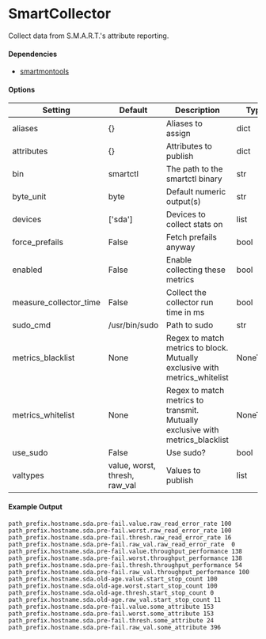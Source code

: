 <!--This file was generated from the python source
Please edit the source to make changes
-->
SmartCollector
=====

Collect data from S.M.A.R.T.'s attribute reporting.

#### Dependencies

 * [smartmontools](http://sourceforge.net/apps/trac/smartmontools/wiki)


#### Options

Setting | Default | Description | Type
--------|---------|-------------|-----
aliases | {} | Aliases to assign | dict
attributes | {} | Attributes to publish | dict
bin | smartctl | The path to the smartctl binary | str
byte_unit | byte | Default numeric output(s) | str
devices | ['sda'] | Devices to collect stats on | list
force_prefails | False | Fetch prefails anyway | bool
enabled | False | Enable collecting these metrics | bool
measure_collector_time | False | Collect the collector run time in ms | bool
sudo_cmd | /usr/bin/sudo | Path to sudo | str
metrics_blacklist | None | Regex to match metrics to block. Mutually exclusive with metrics_whitelist | NoneType
metrics_whitelist | None | Regex to match metrics to transmit. Mutually exclusive with metrics_blacklist | NoneType
use_sudo | False | Use sudo? | bool
valtypes | value, worst, thresh, raw_val | Values to publish | list

#### Example Output

```
path_prefix.hostname.sda.pre-fail.value.raw_read_error_rate 100
path_prefix.hostname.sda.pre-fail.worst.raw_read_error_rate 100
path_prefix.hostname.sda.pre-fail.thresh.raw_read_error_rate 16
path_prefix.hostname.sda.pre-fail.raw_val.raw_read_error_rate  0
path_prefix.hostname.sda.pre-fail.value.throughput_performance 138
path_prefix.hostname.sda.pre-fail.worst.throughput_performance 138
path_prefix.hostname.sda.pre-fail.thresh.throughput_performance 54
path_prefix.hostname.sda.pre-fail.raw_val.throughput_performance 100
path_prefix.hostname.sda.old-age.value.start_stop_count 100
path_prefix.hostname.sda.old-age.worst.start_stop_count 100
path_prefix.hostname.sda.old-age.thresh.start_stop_count 0
path_prefix.hostname.sda.old-age.raw_val.start_stop_count 11
path_prefix.hostname.sda.pre-fail.value.some_attribute 153
path_prefix.hostname.sda.pre-fail.worst.some_attribute 153
path_prefix.hostname.sda.pre-fail.thresh.some_attribute 24
path_prefix.hostname.sda.pre-fail.raw_val.some_attribute 396
```
